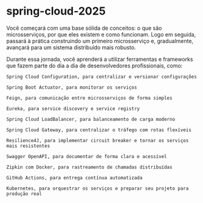 # spring-cloud-2025

Você começará com uma base sólida de conceitos: o que são microsserviços, por que eles existem e como funcionam. Logo em seguida, passará à prática construindo um primeiro microsserviço e, gradualmente, avançará para um sistema distribuído mais robusto.

Durante essa jornada, você aprenderá a utilizar ferramentas e frameworks que fazem parte do dia a dia de desenvolvedores profissionais, como:

    Spring Cloud Configuration, para centralizar e versionar configurações

    Spring Boot Actuator, para monitorar os serviços

    Feign, para comunicação entre microsserviços de forma simples

    Eureka, para service discovery e service registry

    Spring Cloud LoadBalancer, para balanceamento de carga moderno

    Spring Cloud Gateway, para centralizar o tráfego com rotas flexíveis

    Resilience4J, para implementar circuit breaker e tornar os serviços mais resistentes

    Swagger OpenAPI, para documentar de forma clara e acessível

    Zipkin com Docker, para rastreamento de chamadas distribuídas

    GitHub Actions, para entrega contínua automatizada

    Kubernetes, para orquestrar os serviços e preparar seu projeto para produção real
